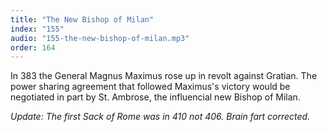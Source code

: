 ```yaml
---
title: "The New Bishop of Milan"
index: "155"
audio: "155-the-new-bishop-of-milan.mp3"
order: 164
---
```


In 383 the General Magnus Maximus rose up in revolt against Gratian. The power sharing agreement that followed Maximus's victory would be negotiated in part by St. Ambrose, the influencial new Bishop of Milan.

_Update: The first Sack of Rome was in 410 not 406\. Brain fart corrected._
